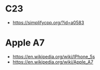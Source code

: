 # C23
- https://simplifycpp.org/?id=a0583

# Apple A7
- https://en.wikipedia.org/wiki/IPhone_5s 
- https://en.wikipedia.org/wiki/Apple_A7